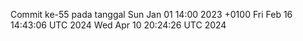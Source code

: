 Commit ke-55 pada tanggal Sun Jan 01 14:00 2023 +0100
Fri Feb 16 14:43:06 UTC 2024
Wed Apr 10 20:24:26 UTC 2024
